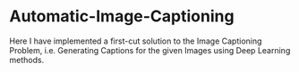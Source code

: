 # Automatic-Image-Captioning
Here I have implemented a first-cut solution to the Image Captioning Problem, i.e. Generating Captions for the given Images using Deep Learning methods.
